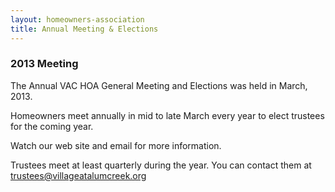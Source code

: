 ```yaml
---
layout: homeowners-association
title: Annual Meeting & Elections
---
```


### 2013 Meeting

The Annual VAC HOA General Meeting and Elections was held in March, 2013.

Homeowners meet annually in mid to late March every year to elect trustees for
the coming year.

Watch our web site and email for more information.

Trustees meet at least quarterly during the year.   You can contact them at
trustees@villageatalumcreek.org
